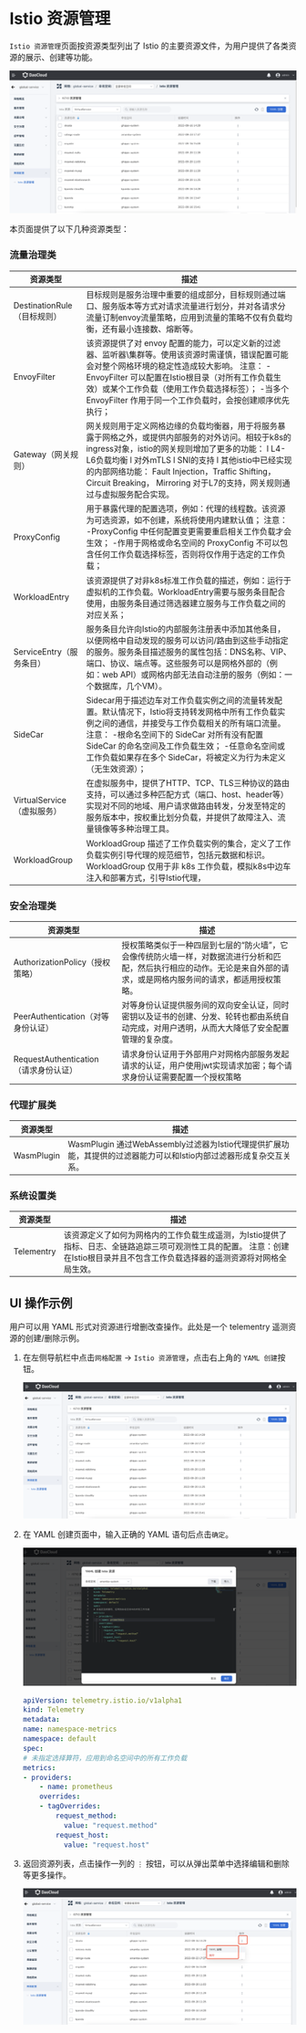 # Istio 资源管理

`Istio 资源管理`页面按资源类型列出了 Istio 的主要资源文件，为用户提供了各类资源的展示、创建等功能。

![img](../../images/istio01.png)

本页面提供了以下几种资源类型：

### 流量治理类

| **资源类型**                | **描述**                                                     |
| --------------------------- | ------------------------------------------------------------ |
| DestinationRule（目标规则） | 目标规则是服务治理中重要的组成部分，目标规则通过端口、服务版本等方式对请求流量进行划分，并对各请求分流量订制envoy流量策略，应用到流量的策略不仅有负载均衡，还有最小连接数、熔断等。 |
| EnvoyFilter                 | 该资源提供了对 envoy 配置的能力，可以定义新的过滤器、监听器\集群等。使用该资源时需谨慎，错误配置可能会对整个网格环境的稳定性造成较大影响。  注意：  -EnvoyFilter  可以配置在Istio根目录（对所有工作负载生效）或某个工作负载（使用工作负载选择标签）；  -当多个 EnvoyFilter 作用于同一个工作负载时，会按创建顺序优先执行； |
| Gateway（网关规则）         | 网关规则用于定义网格边缘的负载均衡器，用于将服务暴露于网格之外，或提供内部服务的对外访问。相较于k8s的ingress对象，istio的网关规则增加了更多的功能：  l L4-L6负载均衡  l 对外mTLS  l SNI的支持  l 其他istio中已经实现的内部网络功能： Fault  Injection，Traffic Shifting， Circuit Breaking， Mirroring  对于L7的支持，网关规则通过与虚拟服务配合实现。 |
| ProxyConfig                 | 用于暴露代理的配置选项，例如：代理的线程数。该资源为可选资源，如不创建，系统将使用内建默认值；  注意：  -ProxyConfig  中任何配置变更需要重启相关工作负载才会生效；  -作用于网格或命名空间的 ProxyConfig 不可以包含任何工作负载选择标签，否则将仅作用于选定的工作负载； |
| WorkloadEntry               | 该资源提供了对非k8s标准工作负载的描述，例如：运行于虚拟机的工作负载。WorkloadEntry需要与服务条目配合使用，由服务条目通过筛选器建立服务与工作负载之间的对应关系； |
| ServiceEntry（服务条目）    | 服务条目允许向Istio的内部服务注册表中添加其他条目，以便网格中自动发现的服务可以访问/路由到这些手动指定的服务。服务条目描述服务的属性包括：DNS名称、VIP、端口、协议、端点等。这些服务可以是网格外部的（例如：web API）或网格内部无法自动注册的服务（例如：一个数据库，几个VM）。 |
| SideCar                     | Sidecar用于描述边车对工作负载实例之间的流量转发配置。默认情况下，Istio将支持转发网格中所有工作负载实例之间的通信，并接受与工作负载相关的所有端口流量。  注意：  -根命名空间下的 SideCar 对所有没有配置 SideCar 的命名空间及工作负载生效；  -任意命名空间或工作负载如果存在多个 SideCar，将被定义为行为未定义（无生效资源）； |
| VirtualService（虚拟服务）  | 在虚拟服务中，提供了HTTP、TCP、TLS三种协议的路由支持，可以通过多种匹配方式（端口、host、header等）实现对不同的地域、用户请求做路由转发，分发至特定的服务版本中，按权重比划分负载，并提供了故障注入、流量镜像等多种治理工具。 |
| WorkloadGroup               | WorkloadGroup  描述了工作负载实例的集合，定义了工作负载实例引导代理的规范细节，包括元数据和标识。WorkloadGroup 仅用于非 k8s 工作负载，模拟k8s中边车注入和部署方式，引导Istio代理， |

### 安全治理类

| **资源类型**                          | **描述**                                                     |
| ------------------------------------- | ------------------------------------------------------------ |
| AuthorizationPolicy（授权策略）       | 授权策略类似于一种四层到七层的“防火墙”，它会像传统防火墙一样，对数据流进行分析和匹配，然后执行相应的动作。无论是来自外部的请求，或是网格内服务间的请求，都适用授权策略。 |
| PeerAuthentication（对等身份认证）    | 对等身份认证提供服务间的双向安全认证，同时密钥以及证书的创建、分发、轮转也都由系统自动完成，对用户透明，从而大大降低了安全配置管理的复杂度。 |
| RequestAuthentication（请求身份认证） | 请求身份认证用于外部用户对网格内部服务发起请求的认证，用户使用jwt实现请求加密；每个请求身份认证需要配置一个授权策略 |

### 代理扩展类

| **资源类型** | **描述**                                                     |
| ------------ | ------------------------------------------------------------ |
| WasmPlugin   | WasmPlugin  通过WebAssembly过滤器为Istio代理提供扩展功能，其提供的过滤器能力可以和Istio内部过滤器形成复杂交互关系。 |

### 系统设置类

| **资源类型** | **描述**                                                     |
| ------------ | ------------------------------------------------------------ |
| Telementry   | 该资源定义了如何为网格内的工作负载生成遥测，为Istio提供了指标、日志、全链路追踪三项可观测性工具的配置。  注意：创建在Istio根目录并且不包含工作负载选择器的遥测资源将对网格全局生效。 |

## UI 操作示例

用户可以用 YAML 形式对资源进行增删改查操作。此处是一个 telementry 遥测资源的创建/删除示例。

1. 在左侧导航栏中点击`网格配置` -> `Istio 资源管理`，点击右上角的 `YAML 创建`按钮。

    ![img](../../images/istio01.png)

2. 在 YAML 创建页面中，输入正确的 YAML 语句后点击`确定`。

    ![img](../../images/istio02.png)

    ```yaml
    apiVersion: telemetry.istio.io/v1alpha1
    kind: Telemetry
    metadata:
    name: namespace-metrics
    namespace: default
    spec:
    # 未指定选择算符，应用到命名空间中的所有工作负载
    metrics:
    - providers:
        - name: prometheus
        overrides:
        - tagOverrides:
    ​        request_method:
    ​          value: "request.method"
    ​        request_host:
    ​          value: "request.host"
    ```

3. 返回资源列表，点击操作一列的 `⋮` 按钮，可以从弹出菜单中选择编辑和删除等更多操作。

    ![img](../../images/istio03.png)
